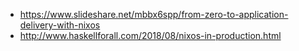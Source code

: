 * https://www.slideshare.net/mbbx6spp/from-zero-to-application-delivery-with-nixos
* http://www.haskellforall.com/2018/08/nixos-in-production.html